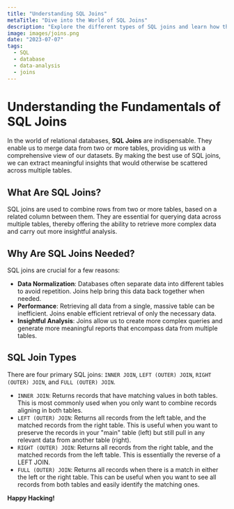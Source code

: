 ```yaml
---
title: "Understanding SQL Joins"
metaTitle: "Dive into the World of SQL Joins"
description: "Explore the different types of SQL joins and learn how they can improve your data analysis capabilities."
image: images/joins.png
date: "2023-07-07"
tags:
  - SQL
  - database
  - data-analysis
  - joins
---
```


# Understanding the Fundamentals of SQL Joins

In the world of relational databases, **SQL Joins** are indispensable. They enable us to merge data from two or more tables, providing us with a comprehensive view of our datasets. By making the best use of SQL joins, we can extract meaningful insights that would otherwise be scattered across multiple tables.

## What Are SQL Joins?

SQL joins are used to combine rows from two or more tables, based on a related column between them. They are essential for querying data across multiple tables, thereby offering the ability to retrieve more complex data and carry out more insightful analysis.

## Why Are SQL Joins Needed?

SQL joins are crucial for a few reasons:

- **Data Normalization**: Databases often separate data into different tables to avoid repetition. Joins help bring this data back together when needed.
- **Performance**: Retrieving all data from a single, massive table can be inefficient. Joins enable efficient retrieval of only the necessary data.
- **Insightful Analysis**: Joins allow us to create more complex queries and generate more meaningful reports that encompass data from multiple tables.

## SQL Join Types

There are four primary SQL joins: `INNER JOIN`, `LEFT (OUTER) JOIN`, `RIGHT (OUTER) JOIN`, and `FULL (OUTER) JOIN`.

- `INNER JOIN`: Returns records that have matching values in both tables. This is most commonly used when you only want to combine records aligning in both tables.
- `LEFT (OUTER) JOIN`: Returns all records from the left table, and the matched records from the right table. This is useful when you want to preserve the records in your "main" table (left) but still pull in any relevant data from another table (right).
- `RIGHT (OUTER) JOIN`: Returns all records from the right table, and the matched records from the left table. This is essentially the reverse of a LEFT JOIN.
- `FULL (OUTER) JOIN`: Returns all records when there is a match in either the left or the right table. This can be useful when you want to see all records from both tables and easily identify the matching ones.

**Happy Hacking!**
